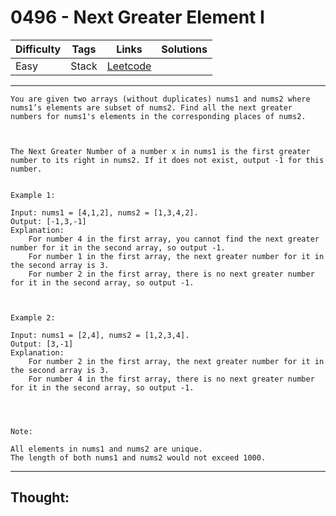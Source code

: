 # 0496 - Next Greater Element I

Difficulty  | Tags | Links | Solutions
----------- | ---- | ----- | -----
Easy | Stack | [Leetcode](https://leetcode.com/problems/next-greater-element-i/description/) |


-----------

```
You are given two arrays (without duplicates) nums1 and nums2 where nums1’s elements are subset of nums2. Find all the next greater numbers for nums1's elements in the corresponding places of nums2. 



The Next Greater Number of a number x in nums1 is the first greater number to its right in nums2. If it does not exist, output -1 for this number.


Example 1:

Input: nums1 = [4,1,2], nums2 = [1,3,4,2].
Output: [-1,3,-1]
Explanation:
    For number 4 in the first array, you cannot find the next greater number for it in the second array, so output -1.
    For number 1 in the first array, the next greater number for it in the second array is 3.
    For number 2 in the first array, there is no next greater number for it in the second array, so output -1.



Example 2:

Input: nums1 = [2,4], nums2 = [1,2,3,4].
Output: [3,-1]
Explanation:
    For number 2 in the first array, the next greater number for it in the second array is 3.
    For number 4 in the first array, there is no next greater number for it in the second array, so output -1.




Note:

All elements in nums1 and nums2 are unique.
The length of both nums1 and nums2 would not exceed 1000.
```

-----------

## Thought:
